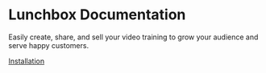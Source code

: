# Lunchbox Documentation

Easily create, share, and sell your video training to grow your audience and serve happy customers.

[Installation](installation.md)
